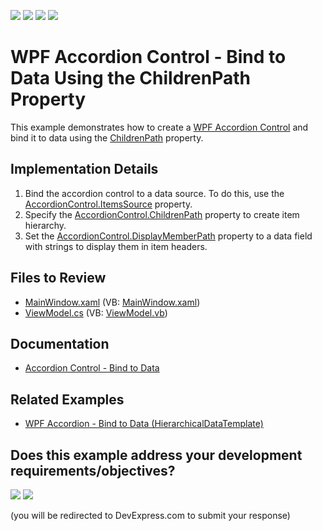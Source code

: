 <!-- default badges list -->
![](https://img.shields.io/endpoint?url=https://codecentral.devexpress.com/api/v1/VersionRange/128640200/24.2.1%2B)
[![](https://img.shields.io/badge/Open_in_DevExpress_Support_Center-FF7200?style=flat-square&logo=DevExpress&logoColor=white)](https://supportcenter.devexpress.com/ticket/details/T596666)
[![](https://img.shields.io/badge/📖_How_to_use_DevExpress_Examples-e9f6fc?style=flat-square)](https://docs.devexpress.com/GeneralInformation/403183)
[![](https://img.shields.io/badge/💬_Leave_Feedback-feecdd?style=flat-square)](#does-this-example-address-your-development-requirementsobjectives)
<!-- default badges end -->

# WPF Accordion Control - Bind to Data Using the ChildrenPath Property

This example demonstrates how to create a [WPF Accordion Control](https://docs.devexpress.com/WPF/DevExpress.Xpf.Accordion.AccordionControl) and bind it to data using the [ChildrenPath](https://docs.devexpress.com/WPF/DevExpress.Xpf.Accordion.AccordionControl.ChildrenPath) property.


## Implementation Details

1. Bind the accordion control to a data source. To do this, use the [AccordionControl.ItemsSource](https://docs.devexpress.com/WPF/DevExpress.Xpf.Accordion.AccordionControl.ItemsSource) property.
2. Specify the [AccordionControl.ChildrenPath](https://docs.devexpress.com/WPF/DevExpress.Xpf.Accordion.AccordionControl.ChildrenPath) property to create item hierarchy.
3. Set the [AccordionControl.DisplayMemberPath](https://docs.devexpress.com/WPF/DevExpress.Xpf.Accordion.AccordionControl.DisplayMemberPath) property to a data field with strings to display them in item headers.


## Files to Review

* [MainWindow.xaml](./CS/ChildrenPath/MainWindow.xaml) (VB: [MainWindow.xaml](./VB/ChildrenPath/MainWindow.xaml))
* [ViewModel.cs](./CS/ChildrenPath/ViewModel.cs) (VB: [ViewModel.vb](./VB/ChildrenPath/ViewModel.vb))


## Documentation

* [Accordion Control - Bind to Data](https://docs.devexpress.com/WPF/118635/controls-and-libraries/navigation-controls/accordion-control/data-binding)


## Related Examples

* [WPF Accordion - Bind to Data (HierarchicalDataTemplate)](https://github.com/DevExpress-Examples/wpf-accordion-bind-to-data-hierarchicaldatatemplate)
<!-- feedback -->
## Does this example address your development requirements/objectives?

[<img src="https://www.devexpress.com/support/examples/i/yes-button.svg"/>](https://www.devexpress.com/support/examples/survey.xml?utm_source=github&utm_campaign=wpf-accordion-bind-to-data-using-childrenpath&~~~was_helpful=yes) [<img src="https://www.devexpress.com/support/examples/i/no-button.svg"/>](https://www.devexpress.com/support/examples/survey.xml?utm_source=github&utm_campaign=wpf-accordion-bind-to-data-using-childrenpath&~~~was_helpful=no)

(you will be redirected to DevExpress.com to submit your response)
<!-- feedback end -->
